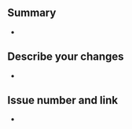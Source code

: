 <!-- (주석) 모두가 보는 게시물입니다. 다른 사람도 이해 할 수 있는 언어로 작성해주시길 바래요~ 바른 말 고운 말 쓰라 이 말이야! -->
<!-- 제목에 Feat 또는 Docs 를 넣어주세요! -->
<!-- labels 에 documentation, enhancement, front-end 또는 back-end 를 넣어주세요! -->

## Summary
- 
## Describe your changes
- 
## Issue number and link
- 
